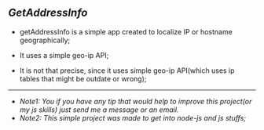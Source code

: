 ## *GetAddressInfo*

* getAddressInfo is a simple app created to localize IP or hostname geographically;

* It uses a simple geo-ip API;

* It is not that precise, since it uses simple geo-ip API(which uses ip tables that might be outdate or wrong);

___
* *Note1: You if you have any tip that would help to improve this project(or my js skills) just send me a message or an email.*
* *Note2: This simple project was made to get into node-js and js stuffs;*
